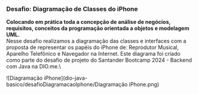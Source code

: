 ### Desafio: Diagramação de Classes do iPhone
**Colocando em prática toda a concepção de análise de negócios, requisitos, conceitos da programação orientada a objetos e modelagem UML.** \
Nesse desafio realizamos a diagramação das classes e interfaces com a proposta de representar os papéis do iPhone de: Reprodutor Musical, Aparelho Telefônico e Navegador na Internet. Este diagrama foi criado como parte do desafio de projeto do Santander Bootcamp 2024 - Backend com Java na DIO.me.\

![Diagramação iPhone](dio-java-basico/desafioDiagramacaoIphone/Diagramação iPhone.png)
